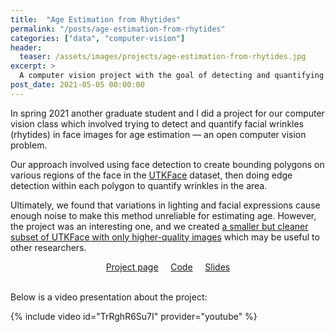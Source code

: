 ```yaml
---
title:  "Age Estimation from Rhytides"
permalink: "/posts/age-estimation-from-rhytides"
categories: ["data", "computer-vision"]
header:
  teaser: /assets/images/projects/age-estimation-from-rhytides.jpg
excerpt: >
  A computer vision project with the goal of detecting and quantifying facial wrinkles (rhytides) for age estimation.
post_date: 2021-05-05 00:00:00
---
```


In spring 2021 another graduate student and I did a project for our computer vision class which involved trying to detect and quantify facial wrinkles (rhytides) in face images for age estimation &mdash; an open computer vision problem.

Our approach involved using face detection to create bounding polygons on various regions of the face in the [UTKFace](https://susanqq.github.io/UTKFace/) dataset, then doing edge detection within each polygon to quantify wrinkles in the area.

Ultimately, we found that variations in lighting and facial expressions cause enough noise to make this method unreliable for estimating age. However, the project was an interesting one, and we created [a smaller but cleaner subset of UTKFace with only higher-quality images](https://github.com/tomreitz/cs766-computer-vision-project/tree/main/data/UTKFace-cleaned.zip) which may be useful to other researchers.

<center>
<a class="btn btn--info btn--primary" href="https://tomreitz.github.io/cs766-computer-vision-project/" target="_blank">Project page</a> &nbsp; &nbsp;
<a class="btn btn--info btn--primary" href="https://github.com/tomreitz/cs766-computer-vision-project/tree/main/code" target="_blank">Code</a> &nbsp; &nbsp;
<a class="btn btn--info btn--primary" href="https://docs.google.com/presentation/d/1aJU_h0YStWdd_LNF0Sg-z33jkzOfN0_mpU_Pu-ZvVHo/edit?usp=sharing" target="_blank">Slides</a>
<br /><br />
</center>


Below is a video presentation about the project:

{% include video id="TrRghR6Su7I" provider="youtube" %}
